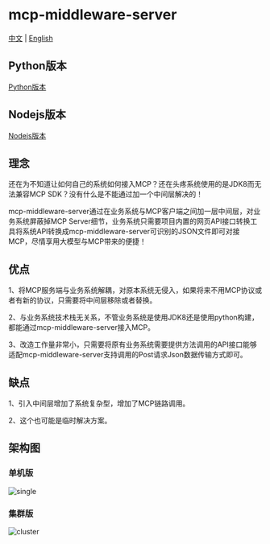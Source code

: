 # mcp-middleware-server

[中文](#中文) | [English](#english)

<a id="中文"></a>
## Python版本
[Python版本](https://github.com/409232112/mcp-middleware-server/tree/mcp-middleware-server-python)

## Nodejs版本
[Nodejs版本](https://github.com/409232112/mcp-middleware-server/tree/mcp-middleware-server-nodejs)

## 理念

还在为不知道让如何自己的系统如何接入MCP？还在头疼系统使用的是JDK8而无法兼容MCP SDK？没有什么是不能通过加一个中间层解决的！

mcp-middleware-server通过在业务系统与MCP客户端之间加一层中间层，对业务系统屏蔽掉MCP Server细节，业务系统只需要项目内置的网页API接口转换工具将系统API转换成mcp-middleware-server可识别的JSON文件即可对接MCP，尽情享用大模型与MCP带来的便捷！

## 优点

1、将MCP服务端与业务系统解耦，对原本系统无侵入，如果将来不用MCP协议或者有新的协议，只需要将中间层移除或者替换。

2、与业务系统技术栈无关系，不管业务系统是使用JDK8还是使用python构建，都能通过mcp-middleware-server接入MCP。

3、改造工作量非常小，只需要将原有业务系统需要提供方法调用的API接口能够适配mcp-middleware-server支持调用的Post请求Json数据传输方式即可。

## 缺点

1、引入中间层增加了系统复杂型，增加了MCP链路调用。

2、这个也可能是临时解决方案。

## 架构图
### 单机版
![single](https://github.com/user-attachments/assets/86c9473e-55bb-4c45-8a7a-7cdeb9cd3cc2)

### 集群版
![cluster](https://github.com/user-attachments/assets/bfaf60ec-a81b-4022-bee1-13448cb97cc7)
